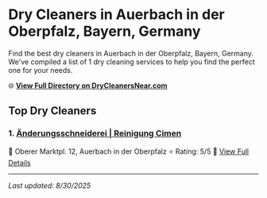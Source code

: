 # Dry Cleaners in Auerbach in der Oberpfalz, Bayern, Germany

Find the best dry cleaners in Auerbach in der Oberpfalz, Bayern, Germany. We've compiled a list of 1 dry cleaning services to help you find the perfect one for your needs.

🌐 **[View Full Directory on DryCleanersNear.com](https://drycleanersnear.com/city/Germany/Bayern/Auerbach%20in%20der%20Oberpfalz)**

## Top Dry Cleaners

### 1. [Änderungsschneiderei | Reinigung Cimen](https://drycleanersnear.com/dryCleaner/68b10b03f5ec332d9a7bf364/nderungsschneiderei-reinigung-cimen)
📍 Oberer Marktpl. 12, Auerbach in der Oberpfalz
⭐ Rating: 5/5
🔗 [View Full Details](https://drycleanersnear.com/dryCleaner/68b10b03f5ec332d9a7bf364/nderungsschneiderei-reinigung-cimen)


---

*Last updated: 8/30/2025*
